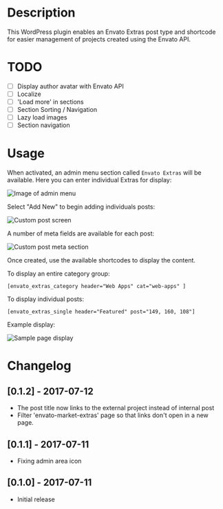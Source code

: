 # Description

This WordPress plugin enables an Envato Extras post type and shortcode for easier management of projects created using the Envato API.

# TODO
- [ ] Display author avatar with Envato API
- [ ] Localize
- [ ] 'Load more' in sections
- [ ] Section Sorting / Navigation
- [ ] Lazy load images
- [ ] Section navigation

# Usage

When activated, an admin menu section called `Envato Extras` will be available. Here you can enter individual Extras for display:

![Image of admin menu](http://envato.d.pr/QCrsIF/29v4gA11+)

Select "Add New" to begin adding individuals posts:

![Custom post screen](http://envato.d.pr/mILDYQ/5Vm7sPPd+)

A number of meta fields are available for each post:

![Custom post meta section](http://envato.d.pr/yjuh2r/5SDNI5t1+)

Once created, use the available shortcodes to display the content.

To display an entire category group:

`[envato_extras_category header="Web Apps" cat="web-apps" ]`

To display individual posts:

`[envato_extras_single header="Featured" post="149, 160, 108"]`

Example display:

![Sample page display](http://envato.d.pr/VRsi5t/4TIzt7RX+)

# Changelog

## [0.1.2] - 2017-07-12
- The post title now links to the external project instead of internal post
- Filter 'envato-market-extras' page so that links don't open in a new page.

## [0.1.1] - 2017-07-11
- Fixing admin area icon

## [0.1.0] - 2017-07-11
- Initial release
